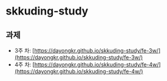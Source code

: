 # skkuding-study

## 과제

- 3주 차: [https://dayongkr.github.io/skkuding-study/fe-3w/](https://dayongkr.github.io/skkuding-study/fe-3w/)
- 4주 차: [https://dayongkr.github.io/skkuding-study/fe-4w/](https://dayongkr.github.io/skkuding-study/fe-4w/)
